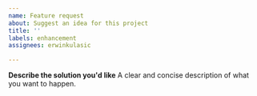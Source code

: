 ```yaml
---
name: Feature request
about: Suggest an idea for this project
title: ''
labels: enhancement
assignees: erwinkulasic

---
```


**Describe the solution you'd like**
A clear and concise description of what you want to happen.
